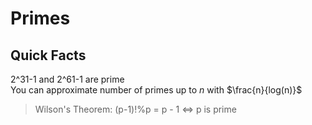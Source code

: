 # Primes
## Quick Facts
2^31-1 and 2^61-1 are prime  
You can approximate number of primes up to $n$ with $\frac{n}{log(n)}$
>Wilson's Theorem: (p-1)!%p = p - 1 $\iff$ p is prime
